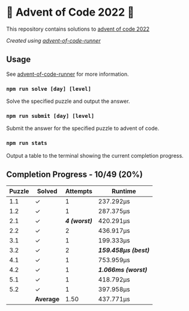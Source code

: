 # :santa: Advent of Code 2022 :christmas_tree:

This repository contains solutions to [advent of code 2022](https://adventofcode.com/2022) 

_Created using [advent-of-code-runner](https://github.com/beakerandjake/advent-of-code-runner)_

## Usage
See [advent-of-code-runner](https://github.com/beakerandjake/advent-of-code-runner) for more information.

### `npm run solve [day] [level]`
Solve the specified puzzle and output the answer.

### `npm run submit [day] [level]`
Submit the answer for the specified puzzle to advent of code.

### `npm run stats`
Output a table to the terminal showing the current completion progress.

<!--Please do not delete the following comments, they are required to save your stats to this file.-->
<!--START_AUTOGENERATED_COMPLETION_PROGRESS_SECTION-->
## Completion Progress - 10/49 (20%)

| Puzzle | Solved | Attempts | Runtime |
| --- | --- | --- | --- |
| 1.1 | ✓ | 1 | 237.292μs |
| 1.2 | ✓ | 1 | 287.375μs |
| 2.1 | ✓ | ***4 (worst)*** | 420.291μs |
| 2.2 | ✓ | 2 | 436.917μs |
| 3.1 | ✓ | 1 | 199.333μs |
| 3.2 | ✓ | 2 | ***159.458μs (best)*** |
| 4.1 | ✓ | 1 | 753.959μs |
| 4.2 | ✓ | 1 | ***1.066ms (worst)*** |
| 5.1 | ✓ | 1 | 418.792μs |
| 5.2 | ✓ | 1 | 397.958μs |
|  | **Average** | 1.50 | 437.771μs |
<!--END_AUTOGENERATED_COMPLETION_PROGRESS_SECTION-->